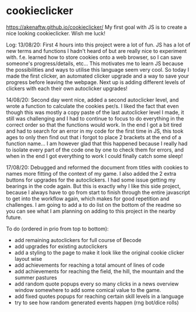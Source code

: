 # cookieclicker
https://akenaftw.github.io/cookieclicker/
My first goal with JS is to create a nice looking cookieclicker. Wish me luck!

Log:
13/08/20: 
First 4 hours into this project were a lot of fun. JS has a lot of new terms and functions I hadn't
heard of but are really nice to experiment with. 
f.e. learned how to store cookies onto a web browser, so I can save someone's progress/details, etc...
This motivates me to learn JS because the possibilities and ways to utilise this language seem very cool.
So today I made the first clicker, an automated clicker upgrade and a way to save your progress before leaving the webpage.
Next up is adding different levels of clickers with each their own autoclicker upgrades!

14/08/20:
Second day went nice, added a second autoclicker level, and wrote a function to calculate the cookies per/s.
I liked the fact that even though this was mostly a copy paste of the last autoclicker level I made, it still 
was challenging and I had to continue to focus to do everything in the correct order so that the functions would work.
In the end I got a bit tired and had to search for an error in my code for the first time in JS,
this took ages to only then find out that i forgot to place 2 brackets at the end of a function name...
I am however glad that this happened because I really had to isolate every part of the code one by one to check them for errors,
and when in the end I got everything to work I could finally catch some sleep!

17/08/20:
Debugged and reformed the document from titles with cookies to names more fitting of the context of my game.
I also added the 2 extra buttons for upgrades for the autoclickers. I had some issue getting my bearings in
the code again. But this is exactly why I like this side project, because I always have to go from start to
finish through the entire javascript to get into the workflow again, which makes for good repetition and challenges.
I am going to add a to do list on the bottom of the readme so you can see what I am planning on adding to this project in
the nearby future.

To do (ordered in prio from top to bottom):
- add remaining autoclickers for full course of Becode
- add upgrades for existing autoclickers
- add a styling to the page to make it look like the original cookie clicker layout wise
- add achievements for reaching a total amount of lines of code
- add achievements for reaching the field, the hill, the mountain and the summer pastures
- add random quote popups every so many clicks in a news overview window somewhere to add some comical value to the game.
- add fixed quotes popups for reaching certain skill levels in a language
- try to see how random generated events happen (rng bot/dice rolls)
